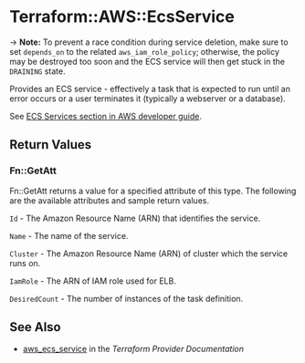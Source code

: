 # Terraform::AWS::EcsService

-> **Note:** To prevent a race condition during service deletion, make sure to set `depends_on` to the related `aws_iam_role_policy`; otherwise, the policy may be destroyed too soon and the ECS service will then get stuck in the `DRAINING` state.

Provides an ECS service - effectively a task that is expected to run until an error occurs or a user terminates it (typically a webserver or a database).

See [ECS Services section in AWS developer guide](https://docs.aws.amazon.com/AmazonECS/latest/developerguide/ecs_services.html).

## Return Values

### Fn::GetAtt

Fn::GetAtt returns a value for a specified attribute of this type. The following are the available attributes and sample return values.

`Id` - The Amazon Resource Name (ARN) that identifies the service.

`Name` - The name of the service.

`Cluster` - The Amazon Resource Name (ARN) of cluster which the service runs on.

`IamRole` - The ARN of IAM role used for ELB.

`DesiredCount` - The number of instances of the task definition.

## See Also

* [aws_ecs_service](https://www.terraform.io/docs/providers/aws/r/ecs_service.html) in the _Terraform Provider Documentation_